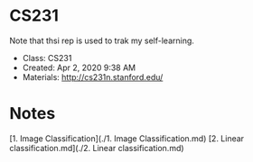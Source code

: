 # CS231

Note that thsi rep is used to trak my self-learning.

- Class: CS231
- Created: Apr 2, 2020 9:38 AM
- Materials: http://cs231n.stanford.edu/

# Notes

[1. Image Classification](./1. Image Classification.md)
[2. Linear classification.md](./2. Linear classification.md)

